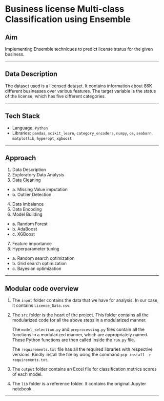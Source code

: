 # Business license Multi-class Classification using Ensemble 

## Aim

Implementing Ensemble techniques to predict license status for the given business.

---

## Data Description

The dataset used is a licensed dataset. It contains information about 86K different businesses over various features. The target variable is the status of the license, which has five different categories.

---

## Tech Stack
- Language: `Python`
- Libraries: `pandas`, `scikit_learn`, `category_encoders`, `numpy`, `os`, `seaborn`, `matplotlib`, `hyperopt`, `xgboost`
  
---

## Approach

1. Data Description
2. Exploratory Data Analysis
3. Data Cleaning
  -  a. Missing Value imputation
  -  b. Outlier Detection
4. Data Imbalance
5. Data Encoding
6. Model Building
  -  a. Random Forest
  -  b. AdaBoost
  -  c. XGBoost
7. Feature importance
8. Hyperparameter tuning
  -  a. Random search optimization
  -  b. Grid search optimization
  -  c. Bayesian optimization

---

## Modular code overview

1. The `input` folder contains the data that we have for analysis. In our case, it contains `Licence_Data.csv`.
2. The `src` folder is the heart of the project. This folder contains all the modularized code for all the above steps in a modularized manner.

    The `model_selection.py` and `preprocessing.py` files contain all the functions in a modularized manner, which are appropriately named. These Python functions are then called inside the `run.py` file.
    
    The `requirements.txt` file has all the required libraries with respective versions. Kindly install the file by using the command `pip install -r requirements.txt`.
    
3. The `output` folder contains an Excel file for classification metrics scores of each model.
4. The `lib` folder is a reference folder. It contains the original Jupyter notebook.
---



